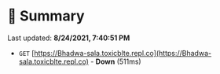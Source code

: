# 📖 Summary
Last updated: **8/24/2021, 7:40:51 PM**

- `GET` [https://Bhadwa-sala.toxicblte.repl.co](https://Bhadwa-sala.toxicblte.repl.co) - **Down** (511ms)
